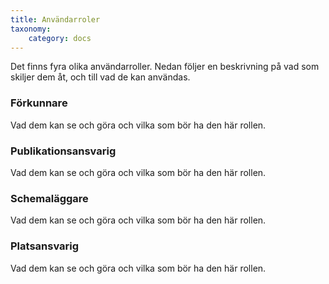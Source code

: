 ```yaml
---
title: Användarroler
taxonomy:
    category: docs
---
```


Det finns fyra olika användarroller. Nedan följer en beskrivning på vad som skiljer dem åt, och till vad de kan användas.

### Förkunnare
Vad dem kan se och göra och vilka som bör ha den här rollen.

### Publikationsansvarig
Vad dem kan se och göra och vilka som bör ha den här rollen.

### Schemaläggare
Vad dem kan se och göra och vilka som bör ha den här rollen.

### Platsansvarig
Vad dem kan se och göra och vilka som bör ha den här rollen.
